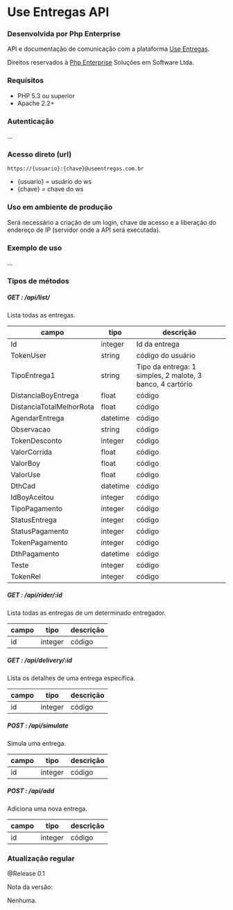 # Use Entregas API
### Desenvolvida por Php Enterprise

API e documentação de comunicação com a plataforma [Use Entregas](http://useentregas.com.br).

Direitos reservados à [Php Enterprise](http://useentregas.com.br) Soluções em Software Ltda.

### Requísitos 

* PHP 5.3 ou superior
* Apache 2.2+

### Autenticação

...

### Acesso direto (url)

    https://{usuario}:{chave}@useentregas.com.br

* {usuario}  = usuário do ws
* {chave}    = chave do ws

### Uso em ambiente de produção

Será necessário a criação de um login, chave de acesso e a liberação do endereço de IP (servidor onde a API será executada).

### Exemplo de uso

...

### Tipos de métodos

##### GET : /api/list/
Lista todas as entregas.

| campo         | tipo         |  descrição  |
| ------------- | ------------ | ------------- |
| Id            | integer      | Id da entrega
| TokenUser            | string      | código do usuário
| TipoEntrega1            | string      | Tipo da entrega: 1 simples, 2 malote, 3 banco, 4 cartório
| DistanciaBoyEntrega            | float      | código
| DistanciaTotalMelhorRota            | float      | código
| AgendarEntrega            | datetime      | código
| Observacao            | string      | código
| TokenDesconto            | integer      | código
| ValorCorrida            | float      | código
| ValorBoy            | float      | código
| ValorUse            | float      | código
| DthCad            | datetime      | código
| IdBoyAceitou            | integer      | código
| TipoPagamento            | integer      | código
| StatusEntrega            | integer      | código
| StatusPagamento            | integer      | código
| TokenPagamento            | integer      | código
| DthPagamento            | datetime      | código
| Teste            | integer      | código
| TokenRel            | integer      | código


##### GET : /api/rider/:id
Lista todas as entregas de um determinado entregador.

| campo         | tipo         |  descrição  |
| ------------- | ------------ | ------------- |
| id            | integer      | código


##### GET : /api/delivery/:id
Lista os detalhes de uma entrega específica.

| campo         | tipo         |  descrição  |
| ------------- | ------------ | ------------- |
| id            | integer      | código


##### POST : /api/simulate
Simula uma entrega.

| campo         | tipo         |  descrição  |
| ------------- | ------------ | ------------- |
| id            | integer      | código


##### POST : /api/add
Adiciona uma nova entrega.

| campo         | tipo         |  descrição  |
| ------------- | ------------ | ------------- |
| id            | integer      | código


### Atualização regular

@Release 0.1

Nota da versão:

Nenhuma.
